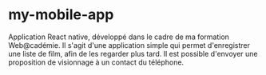 # my-mobile-app
Application React native, développé dans le cadre de ma formation Web@cadémie.
Il s'agit d'une application simple qui permet d'enregistrer une liste de film, afin de les regarder plus tard. Il est possible d'envoyer une proposition de visionnage à un contact du téléphone.

